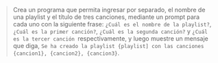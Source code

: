 > Crea un programa que permita ingresar por separado, el nombre de una playlist y el título de tres canciones, mediante un prompt para cada uno con la siguiente frase: `¿Cuál es el nombre de la playlist?`, `¿Cuál es la primer canción?`, `¿Cuál es la segunda canción?` y `¿Cuál es la tercer canción `respectivamente, y luego muestre un mensaje que diga, `Se ha creado la playlist {playlist] con las canciones {cancion1}, {cancion2}, {cancion3}`.
